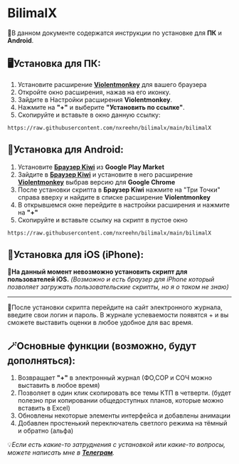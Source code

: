# BilimalX

💼В данном документе содержатся инструкции по установке для **ПК** и **Android**.

## 🖥️Установка для ПК:

1. Установите расширение [**Violentmonkey**](https://violentmonkey.github.io) для вашего браузера
2. Откройте окно расширения, нажав на его иконку.
3. Зайдите в Настройки расширения **Violentmonkey**.
4. Нажмите на **"+"** и выберите **"Установить по ссылке"**.
5. Скопируйте и вставьте в окно данную ссылку:
```
https://raw.githubusercontent.com/nxreehn/bilimalx/main/bilimalX
```

## 📱Установка для Android:

1. Установите [**Браузер Kiwi**](https://play.google.com/store/apps/details?id=com.kiwibrowser.browser) из **Google Play Market**
2. Зайдите в [**Браузер Kiwi**](https://play.google.com/store/apps/details?id=com.kiwibrowser.browser) и установите в него расширение [**Violentmonkey**](https://violentmonkey.github.io) выбрав версию для **Google Chrome**
3. После установки скрипта в **Браузер Kiwi** нажмите на "Три Точки" справа вверху и найдите в списке расширение **Violentmonkey**
4. В открывшемся окне перейдите в настройки расширения и нажмите на **"+"**
5. Скопируйте и вставьте ссылку на скрипт в пустое окно
```
https://raw.githubusercontent.com/nxreehn/bilimalx/main/bilimalX
```

## 📱Установка для iOS (iPhone):
📌**На данный момент невозможно установить скрипт для пользователей iOS.**
*(Возможно и есть браузер для iPhone который позволяет загружать пользовательские скрипты, но я о таком не знаю)*

---
🔐После установки скрипта перейдите на сайт электронного журнала, введите свои логин и пароль.
В журнале успеваемости появятся + и вы сможете выставить оценки в любое удобное для вас время.

## 🪄Основные функции (возможно, будут дополняться):
1. Возвращает **"+"** в электронный журнал (ФО,СОР и СОЧ можно выставить в любое время)
2. Позволяет в один клик скопировать все темы КТП в четверти. (будет полезно при копировании общедоступных планов, которые можно вставить в Excel) 
3. Обновлены некоторые элементы интерфейса и добавлены анимации
4. Добавлен простенький переключатель светлого режима на тёмный и обратно (альфа)

💡*Если есть какие-то затруднения с установкой или какие-то вопросы, можете написать мне в [**Телеграм**](https://t.me/noreehn).* 
